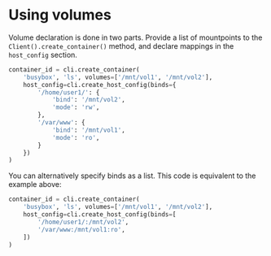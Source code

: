 # Using volumes

Volume declaration is done in two parts.  Provide a list of mountpoints to
the `Client().create_container()` method, and declare mappings in the
`host_config` section.

```python
container_id = cli.create_container(
    'busybox', 'ls', volumes=['/mnt/vol1', '/mnt/vol2'],
    host_config=cli.create_host_config(binds={
        '/home/user1/': {
            'bind': '/mnt/vol2',
            'mode': 'rw',
        },
        '/var/www': {
            'bind': '/mnt/vol1',
            'mode': 'ro',
        }
    })
)
```

You can alternatively specify binds as a list. This code is equivalent to the
example above:

```python
container_id = cli.create_container(
    'busybox', 'ls', volumes=['/mnt/vol1', '/mnt/vol2'],
    host_config=cli.create_host_config(binds=[
        '/home/user1/:/mnt/vol2',
        '/var/www:/mnt/vol1:ro',
    ])
)
```
